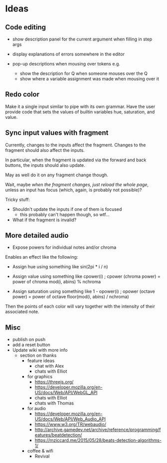 # Ideas

## Code editing

- show description panel for the current argument when
  filling in step args

- display explanations of errors somewhere in the editor

- pop-up descriptions when mousing over tokens
  e.g.
    - show the description for Q when someone mouses over the Q
    - show where a variable assignment was made when mousing over it

## Redo color

Make it a single input similar to pipe with its own grammar. Have the user
provide code that sets the values of builtin variables hue, saturation, and
value.

## Sync input values with fragment

Currently, changes to the inputs affect the fragment. Changes to the fragment
should also affect the inputs.

In particular, when the fragment is updated via the forward and back buttons,
the inputs should also update.

May as well do it on any fragment change though.

Wait, maybe _when the fragment changes, just reload the whole page_, unless an
input has focus (which, again, is probably not possible)?

Tricky stuff:

- Shouldn't update the inputs if one of them is focused
  - this probably can't happen though, so wtf...
- What if the fragment is invalid?

## More detailed audio

- Expose powers for individual notes and/or chroma

Enables an effect like the following:

  - Assign hue using something like sin(2pi * i / n)

  - Assign value using something like cpower(i)
      ; cpower (chroma power) = power of chroma mod(i, abins) % nchroma

  - Assign saturation using something like 1 - opower(i)
      ; opower (octave power) = power of octave floor(mod(i, abins) / nchroma)

Then the points of each color will vary together with the intensity of their
associated note.

## Misc

- publish on push
- add a reset button
- Update wiki with more info
  - section on thanks
    - feature ideas
      - chat with Alex
      - chats with Elliot
    - for graphics
      - https://threejs.org/
      - https://developer.mozilla.org/en-US/docs/Web/API/WebGL_API
      - chats with Elliot
      - chats with Thomas
    - for audio
      - https://developer.mozilla.org/en-US/docs/Web/API/Web_Audio_API
      - https://www.w3.org/TR/webaudio/
      - http://archive.gamedev.net/archive/reference/programming/features/beatdetection/
      - https://mziccard.me/2015/05/28/beats-detection-algorithms-1/
    - coffee & wifi
      - Revival

